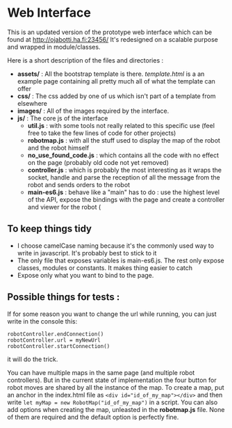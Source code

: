 # Web Interface

This is an updated version of the prototype web interface which can be found at http://ojabotti.ha.fi:23456/
It's redesigned on a scalable purpose and wrapped in module/classes.

Here is a short description of the files and directories : 

* **assets/** : All the bootstrap template is there. _template.html_ is a an example page containing all pretty much all of what the template can offer
* **css/** : The css added by one of us which isn't part of a template from elsewhere
* **images/** : All of the images required by the interface.
* **js/** : The core js of the interface
    - **util.js** : with some tools not really related to this specific use (feel free to take the few lines of code for other projects)
    - **robotmap.js** : with all the stuff used to display the map of the robot and the robot himself
    - **no_use_found_code.js** : which contains all the code with no effect on the page (probably old code not yet removed)
    - **controller.js** : which is probably the most interesting as it wraps the socket, handle and parse the reception of all the message from the robot and sends orders to the robot
    - **main-es6.js** : behave like a "main" has to do : use the highest level of the API, expose the bindings with the page and create a controller and viewer for the robot (

## To keep things tidy

* I choose camelCase naming because it's the commonly used way to write in javascript. It's probably best to stick to it
* The only file that exposes variables is main-es6.js. The rest only expose classes, modules or constants. It makes thing easier to catch
* Expose only what you want to bind to the page.

## Possible things for tests :
If for some reason you want to change the url while running, you can just write in the console this:

    robotController.endConnection()
    robotController.url = myNewUrl
    robotController.startConnection()

it will do the trick.

You can have multiple maps in the same page (and multiple robot controllers).
But in the current state of implementation the four button for robot moves are shared by all the instance of the map.
To create a map, put an anchor in the index.html file as `<div id="id_of_my_map"></div>` and then write `let myMap = new RobotMap("id_of_my_map")` in a script.
You can also add options when creating the map, unleasted in the **robotmap.js** file. None of them are required and the default option is perfectly fine.
